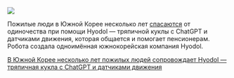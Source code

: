 <!--2025-08-29 13:02:35-->
<div class="yb">
  <div class="rss habr"><img src="https://habrastorage.org/getpro/habr/upload_files/075/8f8/803/0758f88034d3bb4e71489f1a64077b47.jpg" /><p>Пожилые люди в Южной Корее несколько лет <a href="https://restofworld.org/2025/korea-ai-robot-senior-care-hyodol/" rel="noopener noreferrer nofollow">спасаются</a> от одиночества при помощи Hyodol —&nbsp;тряпичной куклы с ChatGPT и датчиками движения, которая общается и помогает пенсионерам. Робота создала одноимённая южнокорейская компания Hyodol.</p> <a... <p class="titl"><a href="https://habr.com/ru/news/942100/?utm_source=habrahabr&utm_medium=rss&utm_campaign=942100">В Южной Корее несколько лет пожилых людей сопровождает Hyodol — тряпичная кукла с ChatGPT и датчиками движения</a></p></div>
</div>
